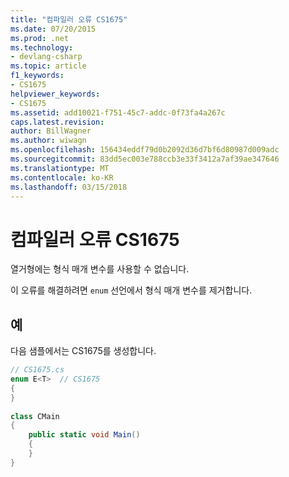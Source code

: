 ```yaml
---
title: "컴파일러 오류 CS1675"
ms.date: 07/20/2015
ms.prod: .net
ms.technology:
- devlang-csharp
ms.topic: article
f1_keywords:
- CS1675
helpviewer_keywords:
- CS1675
ms.assetid: add10021-f751-45c7-addc-0f73fa4a267c
caps.latest.revision: 
author: BillWagner
ms.author: wiwagn
ms.openlocfilehash: 156434eddf79d0b2092d36d7bf6d80987d009adc
ms.sourcegitcommit: 83dd5ec003e788ccb3e33f3412a7af39ae347646
ms.translationtype: MT
ms.contentlocale: ko-KR
ms.lasthandoff: 03/15/2018
---
```

# <a name="compiler-error-cs1675"></a>컴파일러 오류 CS1675
열거형에는 형식 매개 변수를 사용할 수 없습니다.  
  
 이 오류를 해결하려면 `enum` 선언에서 형식 매개 변수를 제거합니다.  
  
## <a name="example"></a>예  
 다음 샘플에서는 CS1675를 생성합니다.  
  
```csharp  
// CS1675.cs  
enum E<T>  // CS1675  
{  
}  
  
class CMain  
{  
    public static void Main()  
    {  
    }  
}  
```
